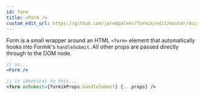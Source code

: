 ```yaml
---
id: form
title: <Form />
custom_edit_url: https://github.com/jaredpalmer/formik/edit/master/docs/api/form.md
---
```


Form is a small wrapper around an HTML `<form>` element that automatically hooks into Formik's `handleSubmit`. All other props are passed directly through to the DOM node.

```jsx
// so...
<Form />

// is identical to this...
<form onSubmit={formikProps.handleSubmit} {...props} />
```
